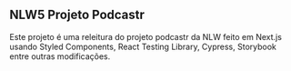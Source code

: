 ## NLW5 Projeto Podcastr
Este projeto é uma releitura do projeto podcastr da NLW feito em Next.js usando Styled Components, React Testing Library, Cypress, Storybook entre outras modificações.
